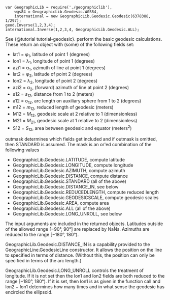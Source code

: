 
````
var GeographicLib = require('./geographiclib'),
    wgs84 = GeographicLib.Geodesic.WGS84,
    international = new GeographicLib.Geodesic.Geodesic(6378388, 1/297);
geod.Inverse(1,2,3,4);
international.Inverse(1,2,3,4, GeographicLib.Geodesic.ALL);
````

See {@tutorial tutorial-geodesic}.
perform the basic geodesic calculations.  These return an object with
(some) of the following fields set:

* lat1 = &phi;<sub>1</sub>, latitude of point 1 (degrees)
* lon1 = &lambda;<sub>1</sub>, longitude of point 1 (degrees)
* azi1 = &alpha;<sub>1</sub>, azimuth of line at point 1 (degrees)
* lat2 = &phi;<sub>2</sub>, latitude of point 2 (degrees)
* lon2 = &lambda;<sub>2</sub>, longitude of point 2 (degrees)
* azi2 = &alpha;<sub>2</sub>, (forward) azimuth of line at point 2 (degrees)
* s12 = *s*<sub>12</sub>, distance from 1 to 2 (meters)
* a12 = &sigma;<sub>12</sub>, arc length on auxiliary sphere from 1 to 2
  (degrees)
* m12 = *m*<sub>12</sub>, reduced length of geodesic (meters)
* M12 = *M*<sub>12</sub>, geodesic scale at 2 relative to 1 (dimensionless)
* M21 = *M*<sub>21</sub>, geodesic scale at 1 relative to 2 (dimensionless)
* S12 = *S*<sub>12</sub>, area between geodesic and equator
  (meters<sup>2</sup>)

outmask determines which fields get included and if outmask is omitted,
then STANDARD is assumed.  The mask is an or'ed combination of the
following values

* GeographicLib.Geodesic.LATITUDE, compute latitude
* GeographicLib.Geodesic.LONGITUDE, compute longitude
* GeographicLib.Geodesic.AZIMUTH, compute azimuth
* GeographicLib.Geodesic.DISTANCE, compute distance
* GeographicLib.Geodesic.STANDARD (all of the above)
* GeographicLib.Geodesic.DISTANCE_IN, see below
* GeographicLib.Geodesic.REDUCEDLENGTH, compute reduced length
* GeographicLib.Geodesic.GEODESICSCALE, compute geodesic scales
* GeographicLib.Geodesic.AREA, compute area
* GeographicLib.Geodesic.ALL (all of the above)
* GeographicLib.Geodesic.LONG_UNROLL, see below

The input arguments are included in the returned objects.  Latitudes
outside of the allowed range [&minus;90&deg;, 90&deg;] are replaced by
NaNs.  Azimuths are reduced to the range [&minus;180&deg;, 180&deg;).

GeographicLib.Geodesic.DISTANCE_IN is a capability provided to the
GeographicLine.GeodesicLine constructor.  It allows the position on the
line to specified in terms of distance.  (Without this, the position can
only be specified in terms of the arc length.)

GeographicLib.Geodesic.LONG_UNROLL controls the treatment of longitude.
If it is not set then the lon1 and lon2 fields are both reduced to the
range [&minus;180&deg;, 180&deg;).  If it is set, then lon1 is as given
in the function call and lon2 &minus; lon1 determines how many times and
in what sense the geodesic has encircled the ellipsoid.
